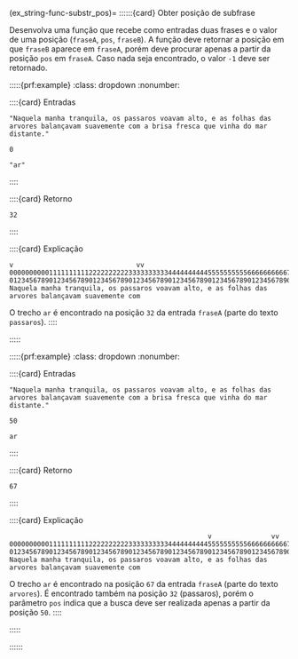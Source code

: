 (ex_string-func-substr_pos)=
::::::{card} Obter posição de subfrase

Desenvolva uma função que recebe como entradas duas frases e o valor de uma posição (`fraseA`, `pos`, `fraseB`). A função deve retornar a posição em que `fraseB` aparece em `fraseA`,  porém deve procurar apenas a partir da posição `pos` em `fraseA`. Caso nada seja encontrado, o valor `-1` deve ser retornado.


:::::{prf:example}
:class: dropdown
:nonumber:

::::{card} Entradas
```
"Naquela manha tranquila, os passaros voavam alto, e as folhas das arvores balançavam suavemente com a brisa fresca que vinha do mar distante."
```  

```
0
```  

```
"ar"
```
::::

::::{card} Retorno
```
32
```
::::

::::{card} Explicação
```
v                               vv
0000000000111111111122222222223333333333444444444455555555556666666666777777777788888888889999999999
0123456789012345678901234567890123456789012345678901234567890123456789012345678901234567890123456789
Naquela manha tranquila, os passaros voavam alto, e as folhas das arvores balançavam suavemente com 
```

O trecho `ar` é encontrado na posição `32` da entrada `fraseA` (parte do texto `passaros`).
::::

:::::

:::::{prf:example}
:class: dropdown
:nonumber:


::::{card} Entradas
```
"Naquela manha tranquila, os passaros voavam alto, e as folhas das arvores balançavam suavemente com a brisa fresca que vinha do mar distante."
```  

```
50
```  

```
ar
```
::::

::::{card} Retorno
```
67
```
::::

::::{card} Explicação
```
                                                  v               vv
0000000000111111111122222222223333333333444444444455555555556666666666777777777788888888889999999999
0123456789012345678901234567890123456789012345678901234567890123456789012345678901234567890123456789
Naquela manha tranquila, os passaros voavam alto, e as folhas das arvores balançavam suavemente com 
```

O trecho `ar` é encontrado na posição `67` da entrada `fraseA` (parte do texto `arvores`). É encontrado também na posição `32` (passaros), porém o parâmetro `pos` indica que a busca deve ser realizada apenas a partir da posição `50`.
::::

:::::

::::::